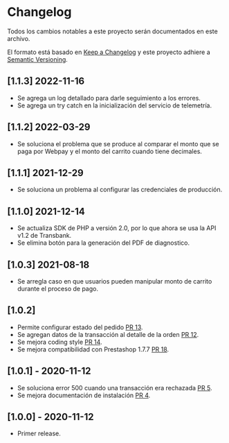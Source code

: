 # Changelog
Todos los cambios notables a este proyecto serán documentados en este archivo.

El formato está basado en [Keep a Changelog](http://keepachangelog.com/en/1.0.0/)
y este proyecto adhiere a [Semantic Versioning](http://semver.org/spec/v2.0.0.html).

## [1.1.3] 2022-11-16
- Se agrega un log detallado para darle seguimiento a los errores.
- Se agrega un try catch en la inicialización del servicio de telemetría.

## [1.1.2] 2022-03-29
- Se soluciona el problema que se produce al comparar el monto que se paga por Webpay y el monto del carrito cuando tiene decimales.

## [1.1.1] 2021-12-29
- Se soluciona un problema al configurar las credenciales de producción.

## [1.1.0] 2021-12-14
- Se actualiza SDK de PHP a versión 2.0, por lo que ahora se usa la API v1.2 de Transbank.
- Se elimina botón para la generación del PDF de diagnostico.

## [1.0.3] 2021-08-18
- Se arregla caso en que usuarios pueden manipular monto de carrito durante el proceso de pago.

## [1.0.2]
- Permite configurar estado del pedido [PR 13](https://github.com/TransbankDevelopers/transbank-plugin-prestashop-webpay-rest/pull/13).
- Se agregan datos de la transacción al detalle de la orden [PR 12](https://github.com/TransbankDevelopers/transbank-plugin-prestashop-webpay-rest/pull/12).
- Se mejora coding style [PR 14](https://github.com/TransbankDevelopers/transbank-plugin-prestashop-webpay-rest/pull/14).
- Se mejora compatibilidad con Prestashop 1.7.7 [PR 18](https://github.com/TransbankDevelopers/transbank-plugin-prestashop-webpay-rest/pull/18).

## [1.0.1] - 2020-11-12
- Se soluciona error 500 cuando una transacción era rechazada [PR 5](https://github.com/TransbankDevelopers/transbank-plugin-prestashop-webpay-rest/pull/5).
- Se mejora documentación de instalación [PR 4](https://github.com/TransbankDevelopers/transbank-plugin-prestashop-webpay-rest/pull/4).

## [1.0.0] - 2020-11-12
- Primer release.
